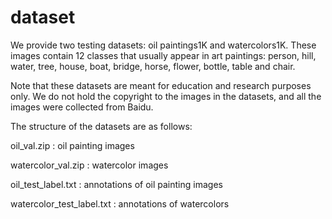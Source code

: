 # dataset
We provide two testing datasets: oil paintings1K and watercolors1K. These images contain 12 classes that usually appear in art paintings: person, hill, water, tree, house, boat, bridge, horse, flower, bottle, table and chair.

Note that these datasets are  meant for education and research purposes only.
We do not hold the copyright to the images in the datasets, and all the images were collected from Baidu.

The structure of the datasets are as follows:

oil_val.zip : oil painting images

watercolor_val.zip : watercolor images

oil_test_label.txt : annotations of oil painting images

watercolor_test_label.txt : annotations of watercolors

